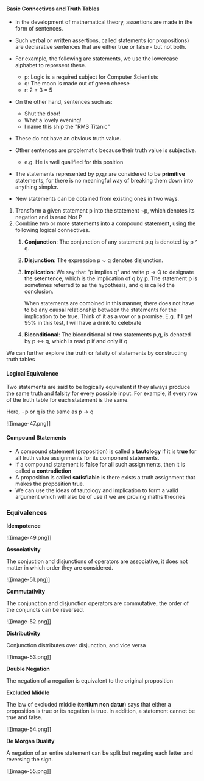 #### Basic Connectives and Truth Tables

- In the development of mathematical theory, assertions are made in the form of sentences.
- Such verbal or written assertions, called statements (or propositions) are declarative sentences that are either true or false - but not both. 
- For example, the following are statements, we use the lowercase alphabet to represent these.
	- p: Logic is a required subject for Computer Scientists
	- q: The moon is made out of green cheese
	- r: 2 + 3 = 5

- On the other hand, sentences such as:
	- Shut the door!
	- What a lovely evening!
	- I name this ship the "RMS Titanic"
- These do not have an obvious truth value.
- Other sentences are problematic because their truth value is subjective. 
	- e.g. He is well qualified for this position

- The statements represented by p,q,r are considered to be **primitive** statements, for there is no meaningful way of breaking them down into anything simpler. 
- New statements can be obtained from existing ones in two ways. 

1. Transform a given statement p into the statement ¬p, which denotes its negation and is read Not P
2. Combine two or more statements into a compound statement, using the following logical connectives.
	1. **Conjunction**: The conjunction of any statement p,q is denoted by p ^ q.
	2. **Disjunction**: The expression p ⌄ q denotes disjunction. 
	3. **Implication**: We say that "p implies q" and write p -> Q to designate the setentence, which is the implication of q by p. The statement p is sometimes referred to as the hypothesis, and q is called the conclusion. 

		When statements are combined in this manner, there does not have to be any causal relationship between the statements for the implication to be true. Think of it as a vow or a promise. E.g. If I get 95% in this test, I will have a drink to celebrate
	4. **Biconditional**: The biconditional of two statements p,q, is denoted by p <-> q, which is read p if and only if q

We can further explore the truth or falsity of statements by constructing truth tables



#### Logical Equivalence

Two statements are said to be logically equivalent if they always produce the same truth and falsity for every possible input. For example, if every row of the truth table for each statement is the same.

Here, ¬p or q is the same as p -> q

![[image-47.png]]

#### Compound Statements

- A compound statement (proposition) is called a **tautology** if it is **true** for all truth value assignments for its component statements. 
- If a compound statement is **false** for all such assignments, then it is called a **contradiction** 
- A proposition is called **satisfiable** is there exists a truth assignment that makes the proposition true.
- We can use the ideas of tautology and implication to form a valid argument which will also be of use if we are proving maths theories

### Equivalences

**Idempotence**

![[image-49.png]]

**Associativity**

The conjuction and disjunctions of operators are associative, it does not matter in which order they are considered. 

![[image-51.png]]

**Commutativity**

The conjunction and disjunction operators are commutative, the order of the conjuncts can be reversed. 

![[image-52.png]]

**Distributivity**

Conjunction distributes over disjunction, and vice versa 

![[image-53.png]]

**Double Negation** 

The negation of a negation is equivalent to the original proposition

**Excluded Middle**

The law of excluded middle (**tertium non datur**) says that either a proposition is true or its negation is true. In addition, a statement cannot be true and false. 

![[image-54.png]]

**De Morgan Duality**

A negation of an entire statement can be split but negating each letter and reversing the sign. 

![[image-55.png]]